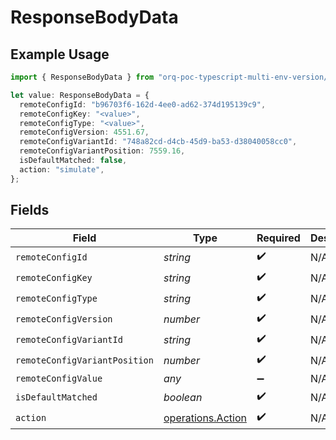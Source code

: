 # ResponseBodyData

## Example Usage

```typescript
import { ResponseBodyData } from "orq-poc-typescript-multi-env-version/models/operations";

let value: ResponseBodyData = {
  remoteConfigId: "b96703f6-162d-4ee0-ad62-374d195139c9",
  remoteConfigKey: "<value>",
  remoteConfigType: "<value>",
  remoteConfigVersion: 4551.67,
  remoteConfigVariantId: "748a82cd-d4cb-45d9-ba53-d38040058cc0",
  remoteConfigVariantPosition: 7559.16,
  isDefaultMatched: false,
  action: "simulate",
};
```

## Fields

| Field                                                  | Type                                                   | Required                                               | Description                                            |
| ------------------------------------------------------ | ------------------------------------------------------ | ------------------------------------------------------ | ------------------------------------------------------ |
| `remoteConfigId`                                       | *string*                                               | :heavy_check_mark:                                     | N/A                                                    |
| `remoteConfigKey`                                      | *string*                                               | :heavy_check_mark:                                     | N/A                                                    |
| `remoteConfigType`                                     | *string*                                               | :heavy_check_mark:                                     | N/A                                                    |
| `remoteConfigVersion`                                  | *number*                                               | :heavy_check_mark:                                     | N/A                                                    |
| `remoteConfigVariantId`                                | *string*                                               | :heavy_check_mark:                                     | N/A                                                    |
| `remoteConfigVariantPosition`                          | *number*                                               | :heavy_check_mark:                                     | N/A                                                    |
| `remoteConfigValue`                                    | *any*                                                  | :heavy_minus_sign:                                     | N/A                                                    |
| `isDefaultMatched`                                     | *boolean*                                              | :heavy_check_mark:                                     | N/A                                                    |
| `action`                                               | [operations.Action](../../models/operations/action.md) | :heavy_check_mark:                                     | N/A                                                    |